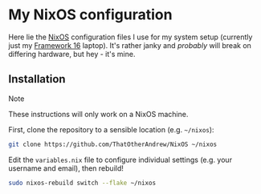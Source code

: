 # My NixOS configuration

Here lie the [NixOS](https://nixos.org/) configuration files I use for my system setup (currently just my [Framework 16](https://frame.work/products/laptop16-diy-amd-7040) laptop). It's rather janky and _probably_ will break on differing hardware, but hey - it's mine.

## Installation

> [!NOTE]
> These instructions will only work on a NixOS machine.

First, clone the repository to a sensible location (e.g. `~/nixos`):
```bash
git clone https://github.com/ThatOtherAndrew/NixOS ~/nixos
```

Edit the `variables.nix` file to configure individual settings (e.g. your username and email), then rebuild!
```bash
sudo nixos-rebuild switch --flake ~/nixos
```
